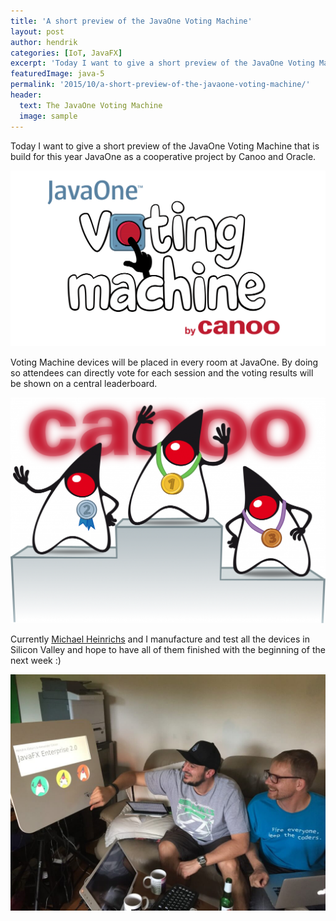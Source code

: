 ```yaml
---
title: 'A short preview of the JavaOne Voting Machine'
layout: post
author: hendrik
categories: [IoT, JavaFX]
excerpt: 'Today I want to give a short preview of the JavaOne Voting Machine that is build for this year JavaOne as a cooperative project by Canoo and Oracle.'
featuredImage: java-5
permalink: '2015/10/a-short-preview-of-the-javaone-voting-machine/'
header:
  text: The JavaOne Voting Machine
  image: sample
---
```

Today I want to give a short preview of the JavaOne Voting Machine that is build for this year JavaOne as a cooperative project by Canoo and Oracle.

![voting_logo](/assets/posts/guigarage-legacy/voting_logo-1024x571.png)

Voting Machine devices will be placed in every room at JavaOne. By doing so attendees can directly vote for each session and the voting results will be shown on a central leaderboard.

![voting-canoo](/assets/posts/guigarage-legacy/voting-canoo-1024x735.png)

Currently [Michael Heinrichs](https://twitter.com/net0pyr) and I manufacture and test all the devices in Silicon Valley and hope to have all of them finished with the beginning of the next week :)

![voting-img](/assets/posts/guigarage-legacy/IMG_0921-1024x768.jpg)
